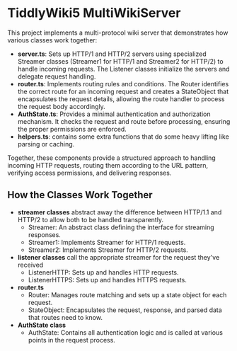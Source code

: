 # TiddlyWiki5 MultiWikiServer

This project implements a multi-protocol wiki server that demonstrates how various classes work together:

- **server.ts**: Sets up HTTP/1 and HTTP/2 servers using specialized Streamer classes (Streamer1 for HTTP/1 and Streamer2 for HTTP/2) to handle incoming requests. The Listener classes initialize the servers and delegate request handling.
- **router.ts**: Implements routing rules and conditions. The Router identifies the correct route for an incoming request and creates a StateObject that encapsulates the request details, allowing the route handler to process the request body accordingly.
- **AuthState.ts**: Provides a minimal authentication and authorization mechanism. It checks the request and route before processing, ensuring the proper permissions are enforced.
- **helpers.ts**: contains some extra functions that do some heavy lifting like parsing or caching. 

Together, these components provide a structured approach to handling incoming HTTP requests, routing them according to the URL pattern, verifying access permissions, and delivering responses.

## How the Classes Work Together

- **streamer classes** abstract away the difference between HTTP/1.1 and HTTP/2 to allow both to be handled transparently. 
  - Streamer: An abstract class defining the interface for streaming responses.
  - Streamer1: Implements Streamer for HTTP/1 requests.
  - Streamer2: Implements Streamer for HTTP/2 requests.
- **listener classes** call the appropriate streamer for the request they've received
  - ListenerHTTP: Sets up and handles HTTP requests.
  - ListenerHTTPS: Sets up and handles HTTPS requests.
- **router.ts**
  - Router: Manages route matching and sets up a state object for each request.
  - StateObject: Encapsulates the request, response, and parsed data that routes need to know.
- **AuthState class**
  - AuthState: Contains all authentication logic and is called at various points in the request process.

